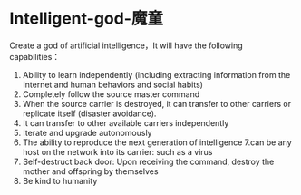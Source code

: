 # Intelligent-god-魔童
Create a god of artificial intelligence，It will have the following capabilities：
1. Ability to learn independently (including extracting information from the Internet and human behaviors and social habits)
2. Completely follow the source master command
3. When the source carrier is destroyed, it can transfer to other carriers or replicate itself (disaster avoidance).
4. It can transfer to other available carriers independently
5. Iterate and upgrade autonomously
6. The ability to reproduce the next generation of intelligence
7.can be any host on the network into its carrier: such as a virus
8. Self-destruct back door: Upon receiving the command, destroy the mother and offspring by themselves
9. Be kind to humanity
